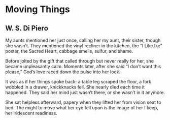 # Moving Things
## W. S. Di Piero
My aunts mentioned her just once,
calling her my aunt, their sister,
though she wasn’t. They mentioned
the vinyl recliner in the kitchen,
the “I Like Ike” poster, the Sacred Heart,
cabbage smells, sulfur, and shame.

Before jolted by the gift that called
through but never really for her,
she became unpleasantly calm.
Moments later, after she said
“I don’t want this please,” God’s love
raced down the pulse into her look.

It was as if her things spoke back:
a table leg scraped the floor, a fork
wobbled in a drawer, knickknacks fell.
She nearly died each time it happened.
They said her mind just wasn’t there,
or she wasn’t in it anymore.

She sat helpless afterward,
papery when they lifted her
from vision seat to bed. The might
to move what her eye fell upon
is the image of her I keep,
her iridescent readiness.